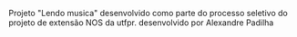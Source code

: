 Projeto "Lendo musica" desenvolvido como parte do processo seletivo do projeto de extensão NOS da utfpr.
desenvolvido por Alexandre Padilha